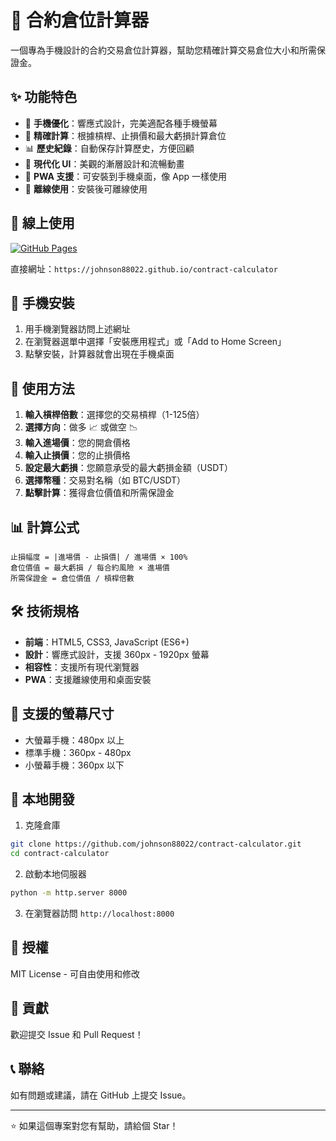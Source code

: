 # 📱 合約倉位計算器

一個專為手機設計的合約交易倉位計算器，幫助您精確計算交易倉位大小和所需保證金。

## ✨ 功能特色

- 📱 **手機優化**：響應式設計，完美適配各種手機螢幕
- 🎯 **精確計算**：根據槓桿、止損價和最大虧損計算倉位
- 📊 **歷史紀錄**：自動保存計算歷史，方便回顧
- 🎨 **現代化 UI**：美觀的漸層設計和流暢動畫
- 📲 **PWA 支援**：可安裝到手機桌面，像 App 一樣使用
- 💾 **離線使用**：安裝後可離線使用

## 🚀 線上使用

[![GitHub Pages](https://img.shields.io/badge/GitHub%20Pages-線上使用-blue?style=for-the-badge&logo=github)](https://johnson88022.github.io/contract-calculator)
 
直接網址：`https://johnson88022.github.io/contract-calculator`

## 📱 手機安裝

1. 用手機瀏覽器訪問上述網址
2. 在瀏覽器選單中選擇「安裝應用程式」或「Add to Home Screen」
3. 點擊安裝，計算器就會出現在手機桌面

## 🧮 使用方法

1. **輸入槓桿倍數**：選擇您的交易槓桿（1-125倍）
2. **選擇方向**：做多 📈 或做空 📉
3. **輸入進場價**：您的開倉價格
4. **輸入止損價**：您的止損價格
5. **設定最大虧損**：您願意承受的最大虧損金額（USDT）
6. **選擇幣種**：交易對名稱（如 BTC/USDT）
7. **點擊計算**：獲得倉位價值和所需保證金

## 📊 計算公式

```
止損幅度 = |進場價 - 止損價| / 進場價 × 100%
倉位價值 = 最大虧損 / 每合約風險 × 進場價
所需保證金 = 倉位價值 / 槓桿倍數
```

## 🛠️ 技術規格

- **前端**：HTML5, CSS3, JavaScript (ES6+)
- **設計**：響應式設計，支援 360px - 1920px 螢幕
- **相容性**：支援所有現代瀏覽器
- **PWA**：支援離線使用和桌面安裝

## 📱 支援的螢幕尺寸

- 大螢幕手機：480px 以上
- 標準手機：360px - 480px
- 小螢幕手機：360px 以下

## 🔧 本地開發

1. 克隆倉庫
```bash
git clone https://github.com/johnson88022/contract-calculator.git
cd contract-calculator
```

2. 啟動本地伺服器
```bash
python -m http.server 8000
```

3. 在瀏覽器訪問 `http://localhost:8000`

## 📄 授權

MIT License - 可自由使用和修改

## 🤝 貢獻

歡迎提交 Issue 和 Pull Request！

## 📞 聯絡

如有問題或建議，請在 GitHub 上提交 Issue。

---

⭐ 如果這個專案對您有幫助，請給個 Star！
